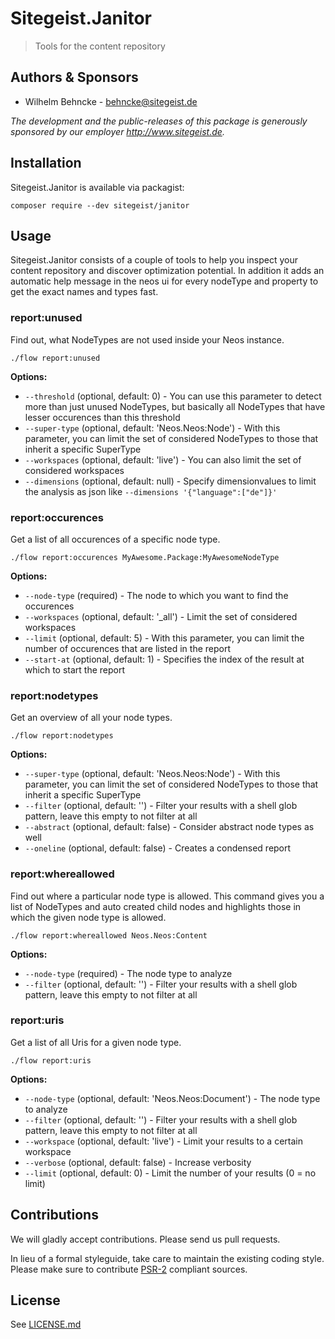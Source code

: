 # Sitegeist.Janitor

> Tools for the  content repository

## Authors & Sponsors

* Wilhelm Behncke - behncke@sitegeist.de

_The development and the public-releases of this package is generously sponsored by our employer http://www.sitegeist.de._

## Installation

Sitegeist.Janitor is available via packagist:
```shell
composer require --dev sitegeist/janitor
```

## Usage

Sitegeist.Janitor consists of a couple of tools to help you inspect your content repository and discover
optimization potential. In addition it adds an automatic help message in the neos ui for every nodeType and property
to get the exact names and types fast.

### report:unused

Find out, what NodeTypes are not used inside your Neos instance.

```shell
./flow report:unused
```

**Options:**
* `--threshold` (optional, default: 0) - You can use this parameter to detect more than just unused NodeTypes, but basically all NodeTypes that have lesser occurences than this threshold
* `--super-type` (optional, default: 'Neos.Neos:Node') - With this parameter, you can limit the set of considered NodeTypes to those that inherit a specific SuperType
* `--workspaces` (optional, default: 'live') - You can also limit the set of considered workspaces
* `--dimensions` (optional, default: null) - Specify dimensionvalues to limit the analysis as json like `--dimensions '{"language":["de"]}'`

### report:occurences

Get a list of all occurences of a specific node type.

```shell
./flow report:occurences MyAwesome.Package:MyAwesomeNodeType
```

**Options:**
* `--node-type` (required) - The node to which you want to find the occurences
* `--workspaces` (optional, default: '\_all') - Limit the set of considered workspaces
* `--limit` (optional, default: 5) - With this parameter, you can limit the number of occurences that are listed in the report
* `--start-at` (optional, default: 1) - Specifies the index of the result at which to start the report

### report:nodetypes

Get an overview of all your node types.

```shell
./flow report:nodetypes
```

**Options:**
* `--super-type` (optional, default: 'Neos.Neos:Node') - With this parameter, you can limit the set of considered NodeTypes to those that inherit a specific SuperType
* `--filter` (optional, default: '') - Filter your results with a shell glob pattern, leave this empty to not filter at all
* `--abstract` (optional, default: false) - Consider abstract node types as well
* `--oneline` (optional, default: false) - Creates a condensed report

### report:whereallowed

Find out where a particular node type is allowed. This command gives you a list of NodeTypes and auto created child nodes and highlights those in which the given node type is allowed.

```shell
./flow report:whereallowed Neos.Neos:Content
```

**Options:**
* `--node-type` (required) - The node type to analyze
* `--filter` (optional, default: '') - Filter your results with a shell glob pattern, leave this empty to not filter at all

### report:uris

Get a list of all Uris for a given node type.

```shell
./flow report:uris
```

**Options:**
* `--node-type` (optional, default: 'Neos.Neos:Document') - The node type to analyze
* `--filter` (optional, default: '') - Filter your results with a shell glob pattern, leave this empty to not filter at all
* `--workspace` (optional, default: 'live') - Limit your results to a certain workspace
* `--verbose` (optional, default: false) - Increase verbosity
* `--limit` (optional, default: 0) - Limit the number of your results (0 = no limit)

## Contributions

We will gladly accept contributions. Please send us pull requests.

In lieu of a formal styleguide, take care to maintain the existing coding style. Please make sure to contribute [PSR-2](https://github.com/php-fig/fig-standards/blob/master/accepted/PSR-2-coding-style-guide.md) compliant sources.

## License

See [LICENSE.md](./LICENSE.md)

